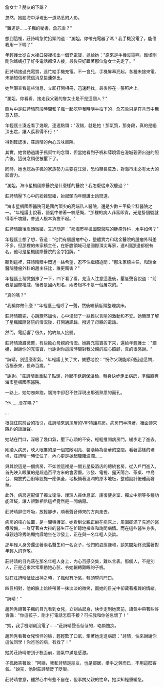 詹女士？朋友的下屬？

忽然，她腦海中浮現出一道熟悉的人影。  

"難道是……子楓的秘書，詹芯渝？"  

想到這裡，莊詩晴急忙抬頭問道："瀾姐，你帶充電器了嗎？我手機沒電了，能借我用一下嗎？"  

年輕護士從白大褂口袋裡掏出一個充電寶，遞給她："原來是手機沒電啊。難怪剛剛你媽媽打了好多電話都沒人接，最後只好跟著那位詹女士先走了。"  

莊詩晴接過充電寶，連忙給手機充電。不一會兒，手機屏幕亮起，各種未接來電、未讀短信和微信消息接連彈出。  

她無暇查看這些消息，立即打開相冊，迅速翻找，最後停在一張照片上。  

"瀾姐，你看看，接走我父親的詹女士是不是這個人？"  

照片中是莊詩晴前段時間和子楓一起吃早餐時隨手拍下的，詹芯渝只是在背景中無意入鏡。  

年輕護士湊近看了幾眼，連連點頭："沒錯，就是她！那氣質，那身段，真的是絕頂出眾，讓人羨慕得不行！"  

得到確認後，莊詩晴的內心五味雜陳。  

其實，她曾動過請子楓幫忙的念頭，但當她看到子楓和薛曉雲在港城親密出遊的照片後，這份念頭便被壓下了。  

同時，她也認為子楓的家族勢力主要在江浙，恐怕鞭長莫及，對海市未必有太大的影響力。  

"瀾姐，海市星楓國際醫院是什麼樣的醫院？我怎麼從來沒聽過？"

莊詩晴壓下心中的紛雜思緒，抬起頭向年輕護士詢問道。

"海市星楓國際醫院可是國內頂尖的高端私人醫院，還是少數三甲級全科醫院之一。"年輕護士說著，語氣中帶著一絲感慨，"那裡的病人非富即貴，光是掛個號就得兩千塊錢，普通人根本負擔不起。"

莊詩晴聽後眉頭微皺，又追問道："那海市星楓國際醫院的腫瘤外科，水平如何？"

年輕護士想了想，答道："他們有個腫瘤中心，整體實力和瑞金醫院的腫瘤外科差不多。但那裡的朱家槙主任，在肝膽領域可是國際頂尖專家，連A國那邊都很有名。他可是星楓國際醫院的金字招牌。"

聽到這裡，莊詩晴眼中閃過一絲希望，忍不住繼續追問："那朱家槙主任，和瑞金醫院腫瘤外科的趙主任比，誰更厲害？"

年輕護士稍微猶豫了一下，四下看了看，見沒人注意這邊後，壓低聲音說道："前者是國際權威，後者是國內知名，兩者根本不是一個層次的。"

"真的嗎？"

"我騙你做什麼？"年輕護士輕哼了一聲，然後繼續低頭整理病床。

莊詩晴聽完，心跳驟然加快，心中湧起了一絲難以言喻的激動和不安。她簡單了解了星楓國際醫院的情況後，打開通訊錄，撥通了母親的電話。

然而，電話響了很久，始終無人接聽。

莊詩晴黛眉微蹙，有些擔心母親的情況。她將充電寶拔下來，還給年輕護士："瀾姐，謝謝你的充電寶，也謝謝你這段時間對我父親的細心照顧，真的很感謝。"

"詩晴，別這麼客氣。"年輕護士笑了笑，誠懇地說："祝你父親能順利挺過這關，否極泰來，長命百歲。"

"謝謝。"莊詩晴重重點了點頭，拎起不銹鋼保溫桶，轉身快步走出病房，準備直奔海市星楓國際醫院。

一路上，她匆匆奔跑，腦海中卻忍不住浮現出那張熟悉的面孔。

"他……會在嗎？"


...

根據住院前台的指引，莊詩晴來到頂層的VIP特護病房。病房門半掩著，裡面傳來隱約的談話聲。

她站在門口，深吸了幾口氣，壓下心頭的不安，輕輕推開病房門，緩步走了進去。

剛踏入病房，映入眼簾的是一個寬敞明亮、裝潢極為豪華的空間。看著這樣的環境，莊詩晴一時怔住了，內心更是掀起陣陣波瀾……

與其說這是一個病房，不如說這裡是一間五星級酒店的總統套房。從入戶門進入，首先映入眼簾的是超過百平方米的會客廳。沙發、電視、露天陽台、茶桌、中島台、開放式西廚等設施一應俱全，地板鋪著溫潤的原木地板，整體設計優雅而奢華。  

此外，病房還配備了獨立衛浴、護理人員休息室、康復健身室、獨立中廚等多種功能區域，讓人很難相信這裡竟然是一間病房。  

莊詩晴屏住呼吸，放輕腳步，順著聲音傳來的方向走去。  

病房的核心位置，是一間特護室。她看到父親正躺在病床上，周圍擺滿了先進的醫療設備，一群穿著白大褂的醫生正在忙碌地檢查和詢問病情。而在這些醫生身後，母親趙玲秀略顯拘謹地坐在沙發上，正在與一名年輕人交談。  

那年輕人身旁還坐著兩名醫生和一名女子，他們的姿態謙和，談笑間始終流露著對年輕人的尊敬。  

莊詩晴的目光落在那名年輕人身上，內心百感交集，難以言表。那個人，不是別人，正是近來常常牽動她心弦、令她輾轉難眠的子楓。  

就在莊詩晴怔怔出神之時，子楓似有所感，轉頭望向門口。  

四目相對，他的臉上始終帶著一抹淡淡的微笑，而她的目光中卻藏著複雜的情緒。  

"詩晴！"  

趙玲秀順著子楓的目光看到女兒，立刻站起身，快步走到她面前，語氣中帶著些許責備："你這孩子，剛才打電話怎麼不接？可把我和你爸急壞了！"  

"媽，我手機剛剛沒電了……"莊詩晴聲音低低的，略顯愧疚。  

趙玲秀看著女兒憔悴的臉，輕輕歎了口氣，牽著她走進病房："詩晴，快來謝謝你這位同學！你爸爸的病，有救了！"  

她將莊詩晴帶到子楓面前，語氣中滿是感激。  

子楓微笑著說："阿姨，我和詩晴是朋友，也是鄰居，舉手之勞而已，不用這麼客氣。"說完，他對莊詩晴眨了眨眼。  

莊詩晴會意，雖然心中有些不自在，但事關父親的性命，她深知輕重緩急。  